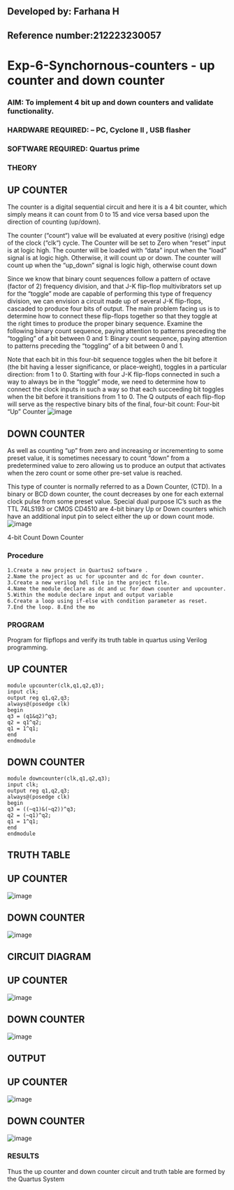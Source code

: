 ## Developed by: Farhana H
## Reference number:212223230057
# Exp-6-Synchornous-counters - up counter and down counter 
### AIM: To implement 4 bit up and down counters and validate  functionality.
### HARDWARE REQUIRED:  – PC, Cyclone II , USB flasher
### SOFTWARE REQUIRED:   Quartus prime
### THEORY 
## UP COUNTER 
The counter is a digital sequential circuit and here it is a 4 bit counter, which simply means it can count from 0 to 15 and vice versa based upon the direction of counting (up/down). 

The counter (“count“) value will be evaluated at every positive (rising) edge of the clock (“clk“) cycle.
The Counter will be set to Zero when “reset” input is at logic high.
The counter will be loaded with “data” input when the “load” signal is at logic high. Otherwise, it will count up or down.
The counter will count up when the “up_down” signal is logic high, otherwise count down

Since we know that binary count sequences follow a pattern of octave (factor of 2) frequency division, and that J-K flip-flop multivibrators set up for the “toggle” mode are capable of performing this type of frequency division, we can envision a circuit made up of several J-K flip-flops, cascaded to produce four bits of output.
The main problem facing us is to determine how to connect these flip-flops together so that they toggle at the right times to produce the proper binary sequence.
Examine the following binary count sequence, paying attention to patterns preceding the “toggling” of a bit between 0 and 1:
Binary count sequence, paying attention to patterns preceding the “toggling” of a bit between 0 and 1.

Note that each bit in this four-bit sequence toggles when the bit before it (the bit having a lesser significance, or place-weight), toggles in a particular direction: from 1 to 0.
Starting with four J-K flip-flops connected in such a way to always be in the “toggle” mode, we need to determine how to connect the clock inputs in such a way so that each succeeding bit toggles when the bit before it transitions from 1 to 0.
The Q outputs of each flip-flop will serve as the respective binary bits of the final, four-bit count:
Four-bit “Up” Counter
![image](https://user-images.githubusercontent.com/36288975/169644758-b2f4339d-9532-40c5-af40-8f4f8c942e2c.png)

## DOWN COUNTER 

As well as counting “up” from zero and increasing or incrementing to some preset value, it is sometimes necessary to count “down” from a predetermined value to zero allowing us to produce an output that activates when the zero count or some other pre-set value is reached.

This type of counter is normally referred to as a Down Counter, (CTD). In a binary or BCD down counter, the count decreases by one for each external clock pulse from some preset value. Special dual purpose IC’s such as the TTL 74LS193 or CMOS CD4510 are 4-bit binary Up or Down counters which have an additional input pin to select either the up or down count mode.
![image](https://user-images.githubusercontent.com/36288975/169644844-1a14e123-7228-4ed8-81a9-eb937dff4ac8.png)


4-bit Count Down Counter
### Procedure
```
1.Create a new project in Quartus2 software .
2.Name the project as uc for upcounter and dc for down counter.
3.Create a new verilog hdl file in the project file.
4.Name the module declare as dc and uc for down counter and upcounter.
5.Within the module declare input and output variable
6.Create a loop using if-else with condition parameter as reset.
7.End the loop. 8.End the mo
```
### PROGRAM
Program for flipflops  and verify its truth table in quartus using Verilog programming.
## UP COUNTER
```
module upcounter(clk,q1,q2,q3);
input clk;
output reg q1,q2,q3;
always@(posedge clk)
begin
q3 = (q1&q2)^q3;
q2 = q1^q2;
q1 = 1^q1;
end
endmodule
```
## DOWN COUNTER
```
module downcounter(clk,q1,q2,q3);
input clk;
output reg q1,q2,q3;
always@(posedge clk)
begin
q3 = ((~q1)&(~q2))^q3;
q2 = (~q1)^q2;
q1 = 1^q1;
end
endmodule
```
## TRUTH TABLE
## UP COUNTER
![image](https://github.com/syedfayaz3105/Exp-7-Synchornous-counters-/assets/147144126/2816df81-6cea-4201-917c-214cac5c5e2f)

## DOWN COUNTER
![image](https://github.com/syedfayaz3105/Exp-7-Synchornous-counters-/assets/147144126/2560ff4e-d445-468f-aa3d-56b113542352)

## CIRCUIT DIAGRAM
## UP COUNTER
![image](https://github.com/syedfayaz3105/Exp-7-Synchornous-counters-/assets/147144126/4a9659e7-2a78-44ba-9490-d53c697e7bee)

## DOWN COUNTER
![image](https://github.com/syedfayaz3105/Exp-7-Synchornous-counters-/assets/147144126/86b37d71-2ca0-4d69-884d-5eadc67ba41a)

## OUTPUT
## UP COUNTER
![image](https://github.com/syedfayaz3105/Exp-7-Synchornous-counters-/assets/147144126/8caba7de-2c95-4847-8ce8-f5bada38092d)

## DOWN COUNTER
![image](https://github.com/syedfayaz3105/Exp-7-Synchornous-counters-/assets/147144126/b5516fcb-4903-4358-a06d-e5f23db3bd99)

### RESULTS 
Thus the up counter and down counter circuit and truth table are formed by the Quartus System
